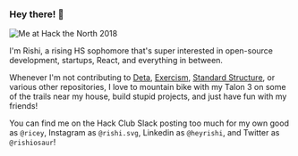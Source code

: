### Hey there! 👋

![Me at Hack the North 2018]()

I'm Rishi, a rising HS sophomore that's super interested in open-source development, startups, React, and everything in between.

Whenever I'm not contributing to [Deta](), [Exercism](), [Standard Structure](), or various other repositories, I love to mountain bike with my Talon 3 on some of the trails near my house, build stupid projects, and just have fun with my friends!

You can find me on the Hack Club Slack posting too much for my own good as `@ricey`, Instagram as `@rishi.svg`, Linkedin as `@heyrishi`, and Twitter as `@rishiosaur`!

